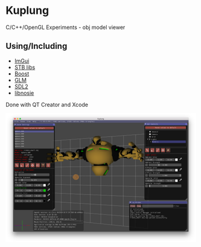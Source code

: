 # Kuplung

C/C++/OpenGL Experiments - obj model viewer

## Using/Including

- [ImGui](https://github.com/ocornut/imgui)
- [STB libs](https://github.com/nothings/stb)
- [Boost](http://www.boost.org/)
- [GLM](http://glm.g-truc.net/)
- [SDL2](https://www.libsdl.org/)
- [libnosie](http://libnoise.sourceforge.net/)

Done with QT Creator and Xcode

![Kuplung](https://raw.githubusercontent.com/supudo/Kuplung/master/screenshots/screenshot2.png "Kuplung")

